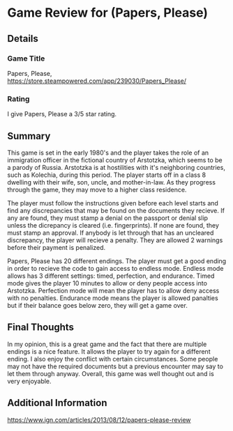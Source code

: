 # Game Review for (Papers, Please)

## Details

### Game Title
Papers, Please, https://store.steampowered.com/app/239030/Papers_Please/

### Rating
I give Papers, Please a 3/5 star rating.

## Summary
This game is set in the early 1980's and the player takes the role of an immigration officer in the fictional country of Arstotzka, which seems to be a parody of Russia. Arstotzka is at hostilities with it's neighboring countries, such as Kolechia, during this period. The player starts off in a class 8 dwelling with their wife, son, uncle, and mother-in-law. As they progress through the game, they may move to a higher class residence.

The player must follow the instructions given before each level starts and find any discrepancies that may be found on the documents they recieve. If any are found, they must stamp a denial on the passport or denial slip unless the dicrepancy is cleared (i.e. fingerprints). If none are found, they must stamp an approval. If anybody is let through that has an uncleared discrepancy, the player will recieve a penalty. They are allowed 2 warnings before their payment is penalized.

Papers, Please has 20 different endings. The player must get a good ending in order to recieve the code to gain access to endless mode. Endless mode allows has 3 different settings: timed, perfection, and endurance. Timed mode gives the player 10 minutes to allow or deny people access into Arstotzka. Perfection mode will mean the player has to allow deny access with no penalties. Endurance mode means the player is allowed panalties but if their balance goes below zero, they will get a game over.

## Final Thoughts
In my opinion, this is a great game and the fact that there are multiple endings is a nice feature. It allows the player to try again for a different ending. I also enjoy the conflict with certain circumstances. Some people may not have the required documents but a previous encounter may say to let them through anyway. Overall, this game was well thought out and is very enjoyable.

## Additional Information
https://www.ign.com/articles/2013/08/12/papers-please-review
